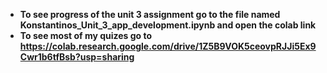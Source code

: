 * **To see progress of the unit 3 assignment go to the file named Konstantinos_Unit_3_app_development.ipynb and open the colab link**
* **To see most of my quizes go to https://colab.research.google.com/drive/1Z5B9VOK5ceovpRJJi5Ex9Cwr1b6tfBsb?usp=sharing**
